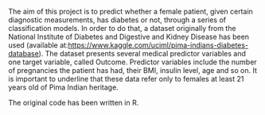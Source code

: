 The aim of this project is to predict whether a female patient, given certain diagnostic
measurements, has diabetes or not, through a series of classification models.  In order to do that, a dataset originally
from the National Institute of Diabetes and Digestive and Kidney Disease has been used (available
at:https://www.kaggle.com/uciml/pima-indians-diabetes-database). The dataset presents several
medical predictor variables and one target variable, called Outcome. Predictor variables include the
number of pregnancies the patient has had, their BMI, insulin level, age and so on. It is important to
underline that these data refer only to females at least 21 years old of Pima Indian heritage.

The original code has been written in R.
